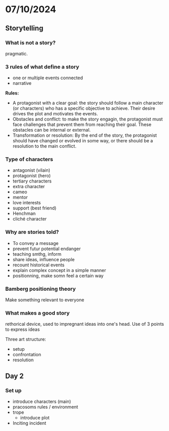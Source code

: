 # 07/10/2024

## Storytelling

### What is not a story?

pragmatic.

### 3 rules of what define a story

- one or multiple events connected
- narrative

**Rules:**

- A protagonist with a clear goal: the story should follow a main character (or characters) who has a specific objective to achieve. Their desire drives the plot and motivates the events.
- Obstacles and conflict: to make the story engagin, the protagonist must face challenges that prevent them from reaching their goal. These obstacles can be internal or external.
- Transformation or resolution: By the end of the story, the protagonist should have changed or evolved in some way, or there should be a resolution to the main conflict.

### Type of characters

- antagonist (vilain)
- protagonist (hero)
- tertiary characters
- extra character
- cameo
- mentor
- love interests
- support (best friend)
- Henchman
- cliché character

### Why are stories told?

- To convey a message
- prevent futur potential endanger
- teaching smthg, inform
- share ideas, influence people
- recount historical events
- explain complex concept in a simple manner
- positionning, make somn feel a certain way

### Bamberg positioning theory

Make something relevant to everyone

### What makes a good story

rethorical device, used to impregnant ideas into one's head.
Use of 3 points to express ideas

Three art structure:

- setup
- confrontation
- resolution
  
## Day 2

### Set up

- introduce characters (main)
- pracosoms rules / environment
- trope
  - introduce plot
- Inciting incident

